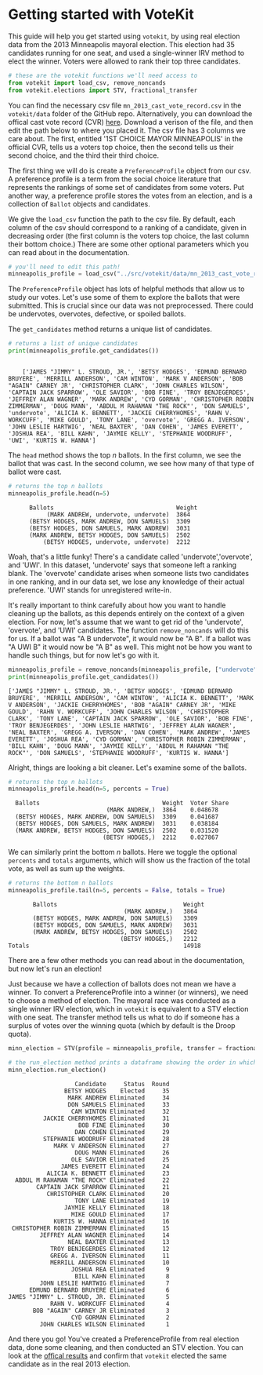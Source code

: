 # Getting started with VoteKit
This guide will help you get started using `votekit`, by using real election data from the 2013 Minneapolis mayoral election. This election had 35 candidates running for one seat, and used a single-winner IRV method to elect the winner. Voters were allowed to rank their top three candidates. 


```python
# these are the votekit functions we'll need access to
from votekit import load_csv, remove_noncands
from votekit.elections import STV, fractional_transfer
```

You can find the necessary csv file `mn_2013_cast_vote_record.csv` in the `votekit/data` folder of the GitHub repo. Alternatively, you can download the offical cast vote record (CVR) [here](https://vote.minneapolismn.gov/results-data/election-results/2013/mayor/). Download a verison of the file, and then edit the path below to where you placed it. The csv file has 3 columns we care about. The first, entitled '1ST CHOICE MAYOR MINNEAPOLIS' in the official CVR, tells us a voters top choice, then the second tells us their second choice, and the third their third choice.

The first thing we will do is create a `PreferenceProfile` object from our csv. A preference profile is a term from the social choice literature that represents the rankings of some set of candidates from some voters. Put another way, a preference profile stores the votes from an election, and is a collection of `Ballot` objects and candidates. 

We give the `load_csv` function the path to the csv file. By default, each column of the csv should correspond to a ranking of a candidate, given in decreasing order (the first column is the voters top choice, the last column their bottom choice.) There are some other optional parameters which you can read about in the documentation.


```python
# you'll need to edit this path!
minneapolis_profile = load_csv("../src/votekit/data/mn_2013_cast_vote_record.csv")
```

The `PreferenceProfile` object has lots of helpful methods that allow us to study our votes. Let's use some of them to explore the ballots that were submitted. This is crucial since our data was not preprocessed. There could be undervotes, overvotes, defective, or spoiled ballots.

The `get_candidates` method returns a unique list of candidates.

```python
# returns a list of unique candidates
print(minneapolis_profile.get_candidates())
```
```

    ['JAMES "JIMMY" L. STROUD, JR.', 'BETSY HODGES', 'EDMUND BERNARD BRUYERE', 'MERRILL ANDERSON', 'CAM WINTON', 'MARK V ANDERSON', 'BOB "AGAIN" CARNEY JR', 'CHRISTOPHER CLARK', 'JOHN CHARLES WILSON', 'CAPTAIN JACK SPARROW', 'OLE SAVIOR', 'BOB FINE', 'TROY BENJEGERDES', 'JEFFREY ALAN WAGNER', 'MARK ANDREW', 'CYD GORMAN', 'CHRISTOPHER ROBIN ZIMMERMAN', 'DOUG MANN', 'ABDUL M RAHAMAN "THE ROCK"', 'DON SAMUELS', 'undervote', 'ALICIA K. BENNETT', 'JACKIE CHERRYHOMES', 'RAHN V. WORKCUFF', 'MIKE GOULD', 'TONY LANE', 'overvote', 'GREGG A. IVERSON', 'JOHN LESLIE HARTWIG', 'NEAL BAXTER', 'DAN COHEN', 'JAMES EVERETT', 'JOSHUA REA', 'BILL KAHN', 'JAYMIE KELLY', 'STEPHANIE WOODRUFF', 'UWI', 'KURTIS W. HANNA']

```
The `head` method shows the top *n* ballots. In the first column, we see the ballot that was cast. In the second column, we see how many of that type of ballot were cast. 
```python
# returns the top n ballots
minneapolis_profile.head(n=5)
```
```
      Ballots                                   Weight
           (MARK ANDREW, undervote, undervote)  3864  
      (BETSY HODGES, MARK ANDREW, DON SAMUELS)  3309  
      (BETSY HODGES, DON SAMUELS, MARK ANDREW)  3031  
      (MARK ANDREW, BETSY HODGES, DON SAMUELS)  2502  
          (BETSY HODGES, undervote, undervote)  2212
```

Woah, that's a little funky! There's a candidate called 'undervote','overvote', and 'UWI'. In this dataset, 'undervote' says that someone left a ranking blank. The 'overvote' candidate arises when someone lists two candidates in one ranking, and in our data set, we lose any knowledge of their actual preference. 'UWI' stands for unregistered write-in.

It's really important to think carefully about how you want to handle cleaning up the ballots, as this depends entirely on the context of a given election. For now, let's assume that we want to get rid of the 'undervote', 'overvote', and 'UWI' candidates. The function `remove_noncands` will do this for us. If a ballot was "A B undervote", it would now be "A B". If a ballot was "A UWI B" it would now be "A B" as well. This might not be how you want to handle such things, but for now let's go with it. 


```python
minneapolis_profile = remove_noncands(minneapolis_profile, ["undervote", "overvote", "UWI"])
print(minneapolis_profile.get_candidates())
```

    ['JAMES "JIMMY" L. STROUD, JR.', 'BETSY HODGES', 'EDMUND BERNARD BRUYERE', 'MERRILL ANDERSON', 'CAM WINTON', 'ALICIA K. BENNETT', 'MARK V ANDERSON', 'JACKIE CHERRYHOMES', 'BOB "AGAIN" CARNEY JR', 'MIKE GOULD', 'RAHN V. WORKCUFF', 'JOHN CHARLES WILSON', 'CHRISTOPHER CLARK', 'TONY LANE', 'CAPTAIN JACK SPARROW', 'OLE SAVIOR', 'BOB FINE', 'TROY BENJEGERDES', 'JOHN LESLIE HARTWIG', 'JEFFREY ALAN WAGNER', 'NEAL BAXTER', 'GREGG A. IVERSON', 'DAN COHEN', 'MARK ANDREW', 'JAMES EVERETT', 'JOSHUA REA', 'CYD GORMAN', 'CHRISTOPHER ROBIN ZIMMERMAN', 'BILL KAHN', 'DOUG MANN', 'JAYMIE KELLY', 'ABDUL M RAHAMAN "THE ROCK"', 'DON SAMUELS', 'STEPHANIE WOODRUFF', 'KURTIS W. HANNA']


Alright, things are looking a bit cleaner. Let's examine some of the ballots.


```python
# returns the top n ballots
minneapolis_profile.head(n=5, percents = True)
```

      Ballots                                   Weight  Voter Share
                                (MARK ANDREW,)  3864    0.048678   
      (BETSY HODGES, MARK ANDREW, DON SAMUELS)  3309    0.041687   
      (BETSY HODGES, DON SAMUELS, MARK ANDREW)  3031    0.038184   
      (MARK ANDREW, BETSY HODGES, DON SAMUELS)  2502    0.031520   
                               (BETSY HODGES,)  2212    0.027867   


We can similarly print the bottom *n* ballots. Here we toggle the optional `percents` and `totals` arguments, which will show us the fraction of the total vote, as well as sum up the weights.


```python
# returns the bottom n ballots
minneapolis_profile.tail(n=5, percents = False, totals = True)
```

           Ballots                                    Weight
                                     (MARK ANDREW,)   3864 
           (BETSY HODGES, MARK ANDREW, DON SAMUELS)   3309 
           (BETSY HODGES, DON SAMUELS, MARK ANDREW)   3031 
           (MARK ANDREW, BETSY HODGES, DON SAMUELS)   2502 
                                    (BETSY HODGES,)   2212 
    Totals                                            14918 


There are a few other methods you can read about in the documentation, but now let's run an election!

Just because we have a collection of ballots does not mean we have a winner. To convert a PreferenceProfile into a winner (or winners), we need to choose a method of election. The mayoral race was conducted as a single winner IRV election, which in `votekit` is equivalent to a STV election with one seat. The transfer method tells us what to do if someone has a surplus of votes over the winning quota (which by default is the Droop quota). 


```python
minn_election = STV(profile = minneapolis_profile, transfer = fractional_transfer, seats = 1)
```


```python
# the run_election method prints a dataframe showing the order in which candidates are eliminated under STV
minn_election.run_election()
```

                       Candidate     Status  Round
                    BETSY HODGES    Elected     35
                     MARK ANDREW Eliminated     34
                     DON SAMUELS Eliminated     33
                      CAM WINTON Eliminated     32
              JACKIE CHERRYHOMES Eliminated     31
                        BOB FINE Eliminated     30
                       DAN COHEN Eliminated     29
              STEPHANIE WOODRUFF Eliminated     28
                 MARK V ANDERSON Eliminated     27
                       DOUG MANN Eliminated     26
                      OLE SAVIOR Eliminated     25
                   JAMES EVERETT Eliminated     24
               ALICIA K. BENNETT Eliminated     23
      ABDUL M RAHAMAN "THE ROCK" Eliminated     22
            CAPTAIN JACK SPARROW Eliminated     21
               CHRISTOPHER CLARK Eliminated     20
                       TONY LANE Eliminated     19
                    JAYMIE KELLY Eliminated     18
                      MIKE GOULD Eliminated     17
                 KURTIS W. HANNA Eliminated     16
     CHRISTOPHER ROBIN ZIMMERMAN Eliminated     15
             JEFFREY ALAN WAGNER Eliminated     14
                     NEAL BAXTER Eliminated     13
                TROY BENJEGERDES Eliminated     12
                GREGG A. IVERSON Eliminated     11
                MERRILL ANDERSON Eliminated     10
                      JOSHUA REA Eliminated      9
                       BILL KAHN Eliminated      8
             JOHN LESLIE HARTWIG Eliminated      7
          EDMUND BERNARD BRUYERE Eliminated      6
    JAMES "JIMMY" L. STROUD, JR. Eliminated      5
                RAHN V. WORKCUFF Eliminated      4
           BOB "AGAIN" CARNEY JR Eliminated      3
                      CYD GORMAN Eliminated      2
             JOHN CHARLES WILSON Eliminated      1


And there you go! You've created a PreferenceProfile from real election data, done some cleaning, and then conducted an STV election. You can look at the [offical results](https://vote.minneapolismn.gov/results-data/election-results/2013/mayor/) and confirm that `votekit` elected the same candidate as in the real 2013 election.
